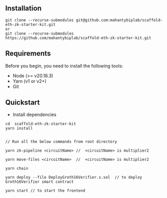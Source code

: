 ## Installation

```shell
git clone --recurse-submodules git@github.com:mahantybiplab/scaffold-eth-zk-starter-kit.git
or
git clone --recurse-submodules https://github.com/mahantybiplab/scaffold-eth-zk-starter-kit.git
```

## Requirements

Before you begin, you need to install the following tools:

  -  Node (>= v20.18.3)
  -  Yarn (v1 or v2+)
  -  Git

## Quickstart

- Install dependencies
```shell
cd  scaffold-eth-zk-starter-kit
yarn install
```

```shell

// Run all the below commands from root directory

yarn zk-pipeline <circuitName> //  <circuitName> is multiplier2

yarn move-files <circuitName>  //  <circuitName> is multiplier2

yarn chain 

yarn deploy --file DeployGroth16Verifier.s.sol  // to deploy Groth16Verifier smart contract 

yarn start // to start the frontend 
```

